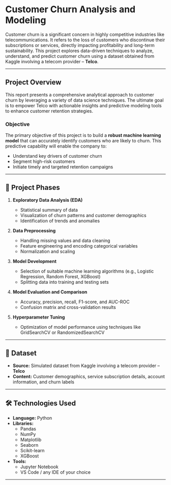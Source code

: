 # Customer Churn Analysis and Modeling

Customer churn is a significant concern in highly competitive industries like telecommunications. It refers to the loss of customers who discontinue their subscriptions or services, directly impacting profitability and long-term sustainability. This project explores data-driven techniques to analyze, understand, and predict customer churn using a dataset obtained from Kaggle involving a telecom provider – **Telco**.

---

## Project Overview

This report presents a comprehensive analytical approach to customer churn by leveraging a variety of data science techniques. The ultimate goal is to empower Telco with actionable insights and predictive modeling tools to enhance customer retention strategies.

### Objective

The primary objective of this project is to build a **robust machine learning model** that can accurately identify customers who are likely to churn. This predictive capability will enable the company to:

- Understand key drivers of customer churn
- Segment high-risk customers
- Initiate timely and targeted retention campaigns

---

## 🧠 Project Phases

1. **Exploratory Data Analysis (EDA)**  
   - Statistical summary of data  
   - Visualization of churn patterns and customer demographics  
   - Identification of trends and anomalies  

2. **Data Preprocessing**  
   - Handling missing values and data cleaning  
   - Feature engineering and encoding categorical variables  
   - Normalization and scaling  

3. **Model Development**  
   - Selection of suitable machine learning algorithms (e.g., Logistic Regression, Random Forest, XGBoost)  
   - Splitting data into training and testing sets  

4. **Model Evaluation and Comparison**  
   - Accuracy, precision, recall, F1-score, and AUC-ROC  
   - Confusion matrix and cross-validation results  

5. **Hyperparameter Tuning**  
   - Optimization of model performance using techniques like GridSearchCV or RandomizedSearchCV  

---

## 📁 Dataset

- **Source:** Simulated dataset from Kaggle involving a telecom provider – **Telco**
- **Content:** Customer demographics, service subscription details, account information, and churn labels

---

## 🛠️ Technologies Used

- **Language:** Python  
- **Libraries:**  
  - Pandas  
  - NumPy  
  - Matplotlib  
  - Seaborn  
  - Scikit-learn  
  - XGBoost  
- **Tools:**  
  - Jupyter Notebook  
  - VS Code / any IDE of your choice  

---
